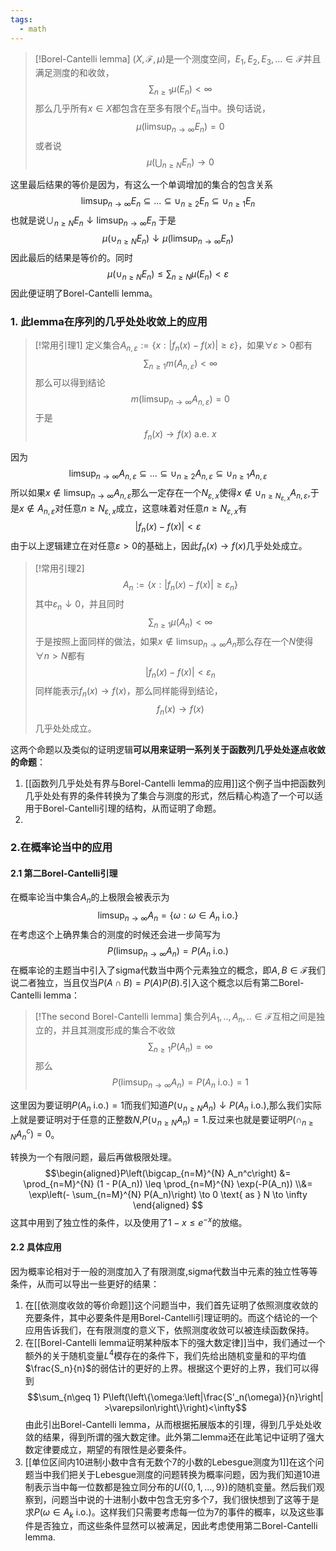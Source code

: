 ```yaml
---
tags:
  - math
---
```


> [!Borel-Cantelli lemma]
> $(X,\mathcal{F},\mu)$是一个测度空间，$E_1,E_2,E_3,...\in \mathcal{F}$并且满足测度的和收敛，$$\sum_{n\geq 1}\mu(E_n)<\infty$$
> 那么几乎所有$x\in X$都包含在至多有限个$E_n$当中。换句话说，$$\mu(\limsup_{n\to\infty}E_n)=0$$或者说$$\mu\left(\bigcup_{n\geq N}E_n\right)\to0$$

这里最后结果的等价是因为，有这么一个单调增加的集合的包含关系
$$ \limsup_{n\to\infty}E_n\subseteq ...\subseteq \cup_{n\geq 2}E_n \subseteq \cup_{n\geq 1}E_n$$
也就是说$\cup_{n\geq N}E_n\downarrow \limsup_{n\to\infty}E_n$ 于是$$\mu(\cup_{n\geq N}E_n)\downarrow \mu(\limsup_{n\to\infty}E_n)$$因此最后的结果是等价的。同时$$\mu(\cup_{n\geq N}E_n) \leq \sum_{n\geq N} \mu(E_n)<\varepsilon$$
因此便证明了Borel-Cantelli lemma。

### 1. 此lemma在序列的几乎处处收敛上的应用

> [!常用引理1]
> 定义集合$A_{n,\varepsilon}:=\{x:|f_n(x)-f(x)|\geq\varepsilon\}$，如果$\forall \varepsilon > 0$都有
> $$\sum_{n\geq1}m(A_{n,\varepsilon})<\infty$$那么可以得到结论
> $$m\left(\limsup_{n\to\infty}A_{n,\varepsilon}\right)=0$$于是
> $$f_n(x) \to f(x) \text{ a.e. }x$$

因为
$$ \limsup_{n\to\infty}A_{n,\varepsilon}\subseteq ...\subseteq \cup_{n\geq 2}A_{n,\varepsilon} \subseteq \cup_{n\geq 1}A_{n,\varepsilon}$$
所以如果$x\not\in \limsup_{n\to\infty}A_{n,\varepsilon}$那么一定存在一个$N_{\varepsilon,x}$使得$x\not\in \cup_{n\geq N_{\varepsilon,x}}A_{n,\varepsilon}$,于是$x\not\in A_{n,\varepsilon}$对任意$n\geq N_{\varepsilon,x}$成立，这意味着对任意$n\geq N_{\varepsilon,x}$有$$|f_n(x)-f(x)|<\varepsilon$$
由于以上逻辑建立在对任意$\varepsilon >0$的基础上，因此$f_n(x)\to f(x)$几乎处处成立。



> [!常用引理2]
> $$A_{n}:=\{x:|f_n(x)-f(x)|\geq \varepsilon_n\}$$其中$\varepsilon_n \downarrow 0$，并且同时$$\sum_{n\geq 1}\mu(A_n)<\infty$$
> 于是按照上面同样的做法，如果$x \not \in \limsup_{n\to\infty} A_{n}$那么存在一个$N$使得$\forall n >N$都有$$|f_n(x)-f(x)|< \varepsilon_n$$同样能表示$f_n(x)\to f(x)$，那么同样能得到结论，$$f_n(x)\to f(x)$$几乎处处成立。

这两个命题以及类似的证明逻辑**可以用来证明一系列关于函数列几乎处处逐点收敛的命题**：

1. [[函数列几乎处处有界与Borel-Cantelli lemma的应用]]这个例子当中把函数列几乎处处有界的条件转换为了集合与测度的形式，然后精心构造了一个可以适用于Borel-Cantelli引理的结构，从而证明了命题。
2. 

### 2.在概率论当中的应用
#### 2.1 第二Borel-Cantelli引理

在概率论当中集合$A_n$的上极限会被表示为$$\limsup_{n\to\infty}A_n=\{\omega:\omega \in A_n\text{ i.o.}\}$$在考虑这个上确界集合的测度的时候还会进一步简写为$$P(\limsup_{n\to\infty}A_n)=P(A_n \text{ i.o.})$$在概率论的主题当中引入了sigma代数当中两个元素独立的概念，即$A,B \in \mathcal{F}$我们说二者独立，当且仅当$P(A\cap B)=P(A)P(B)$.引入这个概念以后有第二Borel-Cantelli lemma：

> [!The second Borel-Cantelli lemma]
> 集合列$A_1,..,A_n,..\in\mathcal{F}$互相之间是独立的，并且其测度形成的集合不收敛$$\sum_{n\geq 1}P(A_n)=\infty$$
> 那么$$P(\limsup_{n\to\infty}A_n)=P(A_n \text{ i.o.})=1$$

这里因为要证明$P(A_n \text{ i.o.}) =1$而我们知道$P(\cup_{n\geq N}A_n)\downarrow P(A_n \text{ i.o.})$,那么我们实际上就是要证明对于任意的正整数$N$,$P(\cup_{n\geq N}A_n)=1$.反过来也就是要证明$P(\cap_{n\geq N}A_n^{c})=0$。

转换为一个有限问题，最后再做极限处理。
$$\begin{aligned}P\left(\bigcap_{n=M}^{N} A_n^c\right) &= \prod_{n=M}^{N} (1 - P(A_n)) \leq \prod_{n=M}^{N} \exp(-P(A_n)) \\&= \exp\left(- \sum_{n=M}^{N} P(A_n)\right) \to 0 \text{ as } N \to \infty \end{aligned}
$$
这其中用到了独立性的条件，以及使用了$1-x\leq e^{-x}$的放缩。

#### 2.2 具体应用

因为概率论相对于一般的测度加入了有限测度,sigma代数当中元素的独立性等等条件，从而可以导出一些更好的结果：
1. 在[[依测度收敛的等价命题]]这个问题当中，我们首先证明了依照测度收敛的充要条件，其中必要条件是用Borel-Cantelli引理证明的。而这个结论的一个应用告诉我们，在有限测度的意义下，依照测度收敛可以被连续函数保持。
2. 在[[Borel-Cantelli lemma证明某种版本下的强大数定律]]当中，我们通过一个额外的关于随机变量$L^4$模存在的条件下，我们先给出随机变量和的平均值$\frac{S_n}{n}$的弱估计的更好的上界。根据这个更好的上界，我们可以得到$$\sum_{n\geq 1} P\left(\left\{\omega:\left|\frac{S'_n(\omega)}{n}\right| >\varepsilon\right\}\right)<\infty$$由此引出Borel-Cantelli lemma，从而根据拓展版本的引理，得到几乎处处收敛的结果，得到所谓的强大数定律。此外第二lemma还在此笔记中证明了强大数定律要成立，期望的有限性是必要条件。
3. [[单位区间内10进制小数中含有无数个7的小数的Lebesgue测度为1]]在这个问题当中我们把关于Lebesgue测度的问题转换为概率问题，因为我们知道10进制表示当中每一位数都是独立同分布的$U(\{0,1,...,9\})$的随机变量。然后我们观察到，问题当中说的十进制小数中包含无穷多个7，我们很快想到了这等于是求$P(\omega \in A_k \text{ i.o.})$。这样我们只需要考虑每一位为7的事件的概率，以及这些事件是否独立，而这些条件显然可以被满足，因此考虑使用第二Borel-Cantelli lemma.



